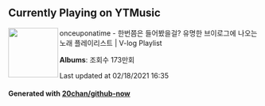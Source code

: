 ## Currently Playing on YTMusic

[<img align="left" width="100" src="https://i.ytimg.com/vi/Jrdd-Nyg048/sddefault.jpg?sqp=-oaymwEWCJADEOEBIAQqCghqEJQEGHgg6AJIWg&rs">](https://music.youtube.com/channel/UCH4SoJBFAtZO0LtqCKaooNw)

onceuponatime - 한번쯤은 들어봤을걸? 유명한 브이로그에 나오는 노래 플레이리스트 | V-log Playlist

**Albums**: 조회수 173만회

Last updated at 02/18/2021 16:35

#### Generated with [20chan/github-now](https://github.com/20chan/github-now)


<!--
**20chan/20chan** is a ✨ _special_ ✨ repository because its `README.md` (this file) appears on your GitHub profile.

Here are some ideas to get you started:

- 🔭 I’m currently working on ...
- 🌱 I’m currently learning ...
- 👯 I’m looking to collaborate on ...
- 🤔 I’m looking for help with ...
- 💬 Ask me about ...
- 📫 How to reach me: ...
- 😄 Pronouns: ...
- ⚡ Fun fact: ...
-->
